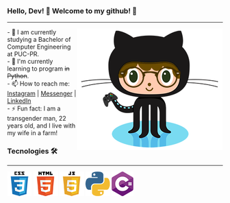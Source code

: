 

<!--### Hi there 👋

**noahbarros/noahbarros** is a ✨ _special_ ✨ repository because its `README.md` (this file) appears on your GitHub profile.

Here are some ideas to get you started:

- 🔭 I’m currently working on ...
- 🌱 I’m currently learning ...
- 👯 I’m looking to collaborate on ...
- 🤔 I’m looking for help with ...
- 💬 Ask me about ...
- 📫 How to reach me: ...
- 😄 Pronouns: ...
- ⚡ Fun fact: ...
-->

### Hello, Dev! 🖖 Welcome to my github! 🚀
---
<p> <img OctoNoah src="https://github.com/noahbarros/noahbarros/blob/main/OctoNoah.png" align="right">
- 🔭 I am currently studying a Bachelor of Computer Engineering at PUC-PR.<br /> 
- 🌱 I'm currently learning to program <s>in Python</s>.<br />
- 📫 How to reach me: <a Instagram href="https://www.instagram.com/noah.barros/" target="_blank">Instagram</a> | <a Messenger href="https://www.facebook.com/noahbarrossilva/" target="_blank">Messenger</a> | <a LinkedIn href="https://www.linkedin.com/in/noah-barros-7148051a3/" target="_blank">LinkedIn</a><br /> 
- ⚡ Fun fact: I am a transgender man, 22 years old, and I live with my wife in a farm! 
</p>
  
### Tecnologies 🛠 
---
![CSS3](https://github.com/noahbarros/noahbarros/blob/main/CSS3.png) ![HTML5](https://github.com/noahbarros/noahbarros/blob/main/HTML5.png) ![JavaScript](https://github.com/noahbarros/noahbarros/blob/main/JS.png) ![Python](https://github.com/noahbarros/noahbarros/blob/main/Python.png) ![C#](https://github.com/noahbarros/noahbarros/blob/main/CSharp.png)
